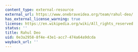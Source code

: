 ```yaml
---
content_type: external-resource
external_url: https://www.onebraveidea.org/team/rahul-deo/
has_external_license_warning: true
license: https://en.wikipedia.org/wiki/All_rights_reserved
status: ''
title: Rahul Deo
uid: 0e3a2958-8f4e-43e1-acc7-474a64a9dcda
wayback_url: ''
---
```

